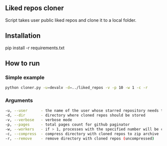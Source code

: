 Liked repos cloner
---

Script takes user public liked repos and clone it to a local folder.

## Installation
pip install -r requirements.txt

## How to run

### Simple example
```bash
python cloner.py -u=devalv -d=../liked_repos -v -p 10 -w 1 -c -r
```

### Arguments
```bash
-u, --user      - the name of the user whose starred repository needs to be cloned
-d, --dir       - directory where cloned repos should be stored
-v, --verbose   - verbose mode
-p, --pages     - total pages count for github paginator
-w, --workers   - if > 1, processes with the specified number will be created for parallel cloning
-c, --compress  - compress directory with cloned repos to zip archive
-r, --remove    - remove directory with cloned repos (uncompressed)
```
